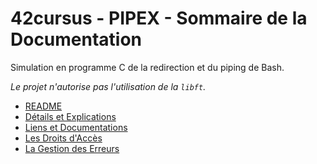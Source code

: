 <!--

	SUMMARY.md

	By: xbeheydt <xavier.beheydt@gmail.com>

	Created: 2022/02/17

-->
# 42cursus - PIPEX - Sommaire de la Documentation

Simulation en programme C de la redirection et du piping de Bash.

_Le projet n'autorise pas l'utilisation de la `libft`._

- [README](../README.md)
- [Détails et Explications](./DETAILS.md)
- [Liens et Documentations](./LINKS.md)
- [Les Droits d'Accès](./RIGHT_ACCESS.md)
- [La Gestion des Erreurs](./ERRORS_HANDLERS.md)
